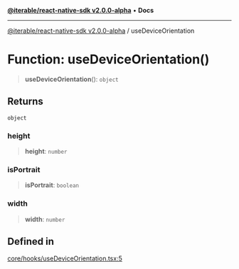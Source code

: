 [**@iterable/react-native-sdk v2.0.0-alpha**](../README.md) • **Docs**

***

[@iterable/react-native-sdk v2.0.0-alpha](../globals.md) / useDeviceOrientation

# Function: useDeviceOrientation()

> **useDeviceOrientation**(): `object`

## Returns

`object`

### height

> **height**: `number`

### isPortrait

> **isPortrait**: `boolean`

### width

> **width**: `number`

## Defined in

[core/hooks/useDeviceOrientation.tsx:5](https://github.com/Iterable/react-native-sdk/blob/33a336d972ce3f91e45be0626b4337400455463a/src/core/hooks/useDeviceOrientation.tsx#L5)
